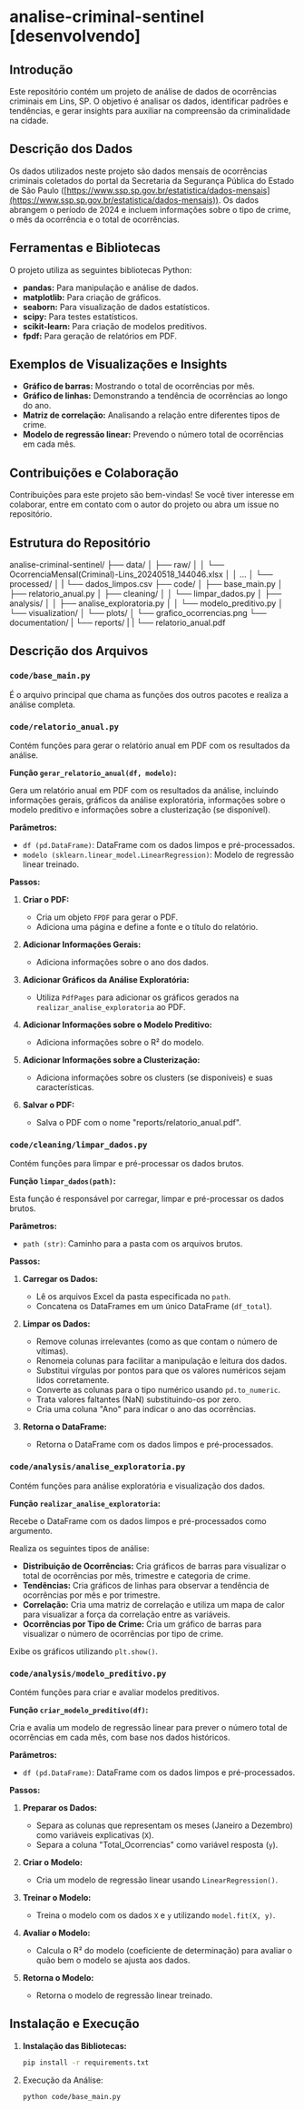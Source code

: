 # analise-criminal-sentinel [desenvolvendo]

## Introdução

Este repositório contém um projeto de análise de dados de ocorrências criminais em Lins, SP. O objetivo é analisar os dados, identificar padrões e tendências, e gerar insights para auxiliar na compreensão da criminalidade na cidade.

## Descrição dos Dados

Os dados utilizados neste projeto são dados mensais de ocorrências criminais coletados do portal da Secretaria da Segurança Pública do Estado de São Paulo ([https://www.ssp.sp.gov.br/estatistica/dados-mensais](https://www.ssp.sp.gov.br/estatistica/dados-mensais)). Os dados abrangem o período de 2024 e incluem informações sobre o tipo de crime, o mês da ocorrência e o total de ocorrências.

## Ferramentas e Bibliotecas

O projeto utiliza as seguintes bibliotecas Python:

* **pandas:** Para manipulação e análise de dados.
* **matplotlib:** Para criação de gráficos.
* **seaborn:** Para visualização de dados estatísticos.
* **scipy:** Para testes estatísticos.
* **scikit-learn:** Para criação de modelos preditivos.
* **fpdf:** Para geração de relatórios em PDF.

## Exemplos de Visualizações e Insights

* **Gráfico de barras:**  Mostrando o total de ocorrências por mês.
* **Gráfico de linhas:**  Demonstrando a tendência de ocorrências ao longo do ano.
* **Matriz de correlação:**  Analisando a relação entre diferentes tipos de crime.
* **Modelo de regressão linear:**  Prevendo o número total de ocorrências em cada mês.

## Contribuições e Colaboração

Contribuições para este projeto são bem-vindas! Se você tiver interesse em colaborar, entre em contato com o autor do projeto ou abra um issue no repositório.

## Estrutura do Repositório

analise-criminal-sentinel/
├── data/
│ ├── raw/
│ │ └── OcorrenciaMensal(Criminal)-Lins_20240518_144046.xlsx
│ │ ...
│ └── processed/
│ | └── dados_limpos.csv
├── code/
│ ├── base_main.py
│ ├── relatorio_anual.py
│ ├── cleaning/
│ │ └── limpar_dados.py
│ ├── analysis/
│ │ ├── analise_exploratoria.py
│ │ └── modelo_preditivo.py
│ └── visualization/
│ └── plots/
│ └── grafico_ocorrencias.png
└── documentation/
| └── reports/
| | └── relatorio_anual.pdf

## Descrição dos Arquivos

### `code/base_main.py`

É o arquivo principal que chama as funções dos outros pacotes e realiza a análise completa.

### `code/relatorio_anual.py`

Contém funções para gerar o relatório anual em PDF com os resultados da análise.

**Função `gerar_relatorio_anual(df, modelo)`:**

Gera um relatório anual em PDF com os resultados da análise, incluindo informações gerais, gráficos da análise exploratória, informações sobre o modelo preditivo e informações sobre a clusterização (se disponível).

**Parâmetros:**

* `df (pd.DataFrame)`: DataFrame com os dados limpos e pré-processados.
* `modelo (sklearn.linear_model.LinearRegression)`: Modelo de regressão linear treinado.

**Passos:**

1. **Criar o PDF:**
   * Cria um objeto `FPDF` para gerar o PDF.
   * Adiciona uma página e define a fonte e o título do relatório.

2. **Adicionar Informações Gerais:**
   * Adiciona informações sobre o ano dos dados.

3. **Adicionar Gráficos da Análise Exploratória:**
   * Utiliza `PdfPages` para adicionar os gráficos gerados na `realizar_analise_exploratoria` ao PDF.

4. **Adicionar Informações sobre o Modelo Preditivo:**
   * Adiciona informações sobre o R² do modelo.

5. **Adicionar Informações sobre a Clusterização:**
   * Adiciona informações sobre os clusters (se disponíveis) e suas características.

6. **Salvar o PDF:**
   * Salva o PDF com o nome "reports/relatorio_anual.pdf".

### `code/cleaning/limpar_dados.py`

Contém funções para limpar e pré-processar os dados brutos.

**Função `limpar_dados(path)`:**

Esta função é responsável por carregar, limpar e pré-processar os dados brutos.

**Parâmetros:**

* `path (str)`: Caminho para a pasta com os arquivos brutos.

**Passos:**

1. **Carregar os Dados:**
   * Lê os arquivos Excel da pasta especificada no `path`.
   * Concatena os DataFrames em um único DataFrame (`df_total`).

2. **Limpar os Dados:**
   * Remove colunas irrelevantes (como as que contam o número de vítimas).
   * Renomeia colunas para facilitar a manipulação e leitura dos dados.
   * Substitui vírgulas por pontos para que os valores numéricos sejam lidos corretamente.
   * Converte as colunas para o tipo numérico usando `pd.to_numeric`.
   * Trata valores faltantes (NaN) substituindo-os por zero.
   * Cria uma coluna "Ano" para indicar o ano das ocorrências.

3. **Retorna o DataFrame:**
   * Retorna o DataFrame com os dados limpos e pré-processados.

### `code/analysis/analise_exploratoria.py`

Contém funções para análise exploratória e visualização dos dados.

**Função `realizar_analise_exploratoria`:**

Recebe o DataFrame com os dados limpos e pré-processados como argumento.

Realiza os seguintes tipos de análise:

* **Distribuição de Ocorrências:** Cria gráficos de barras para visualizar o total de ocorrências por mês, trimestre e categoria de crime.
* **Tendências:** Cria gráficos de linhas para observar a tendência de ocorrências por mês e por trimestre.
* **Correlação:** Cria uma matriz de correlação e utiliza um mapa de calor para visualizar a força da correlação entre as variáveis.
* **Ocorrências por Tipo de Crime:** Cria um gráfico de barras para visualizar o número de ocorrências por tipo de crime.

Exibe os gráficos utilizando `plt.show()`.

### `code/analysis/modelo_preditivo.py`

Contém funções para criar e avaliar modelos preditivos.

**Função `criar_modelo_preditivo(df)`:**

Cria e avalia um modelo de regressão linear para prever o número total de ocorrências em cada mês, com base nos dados históricos.

**Parâmetros:**

* `df (pd.DataFrame)`: DataFrame com os dados limpos e pré-processados.

**Passos:**

1. **Preparar os Dados:**
   * Separa as colunas que representam os meses (Janeiro a Dezembro) como variáveis explicativas (`X`).
   * Separa a coluna "Total_Ocorrencias" como variável resposta (`y`).

2. **Criar o Modelo:**
   * Cria um modelo de regressão linear usando `LinearRegression()`.

3. **Treinar o Modelo:**
   * Treina o modelo com os dados `X` e `y` utilizando `model.fit(X, y)`.

4. **Avaliar o Modelo:**
   * Calcula o R² do modelo (coeficiente de determinação) para avaliar o quão bem o modelo se ajusta aos dados.

5. **Retorna o Modelo:**
   * Retorna o modelo de regressão linear treinado.

## Instalação e Execução

1. **Instalação das Bibliotecas:**

   ```bash
   pip install -r requirements.txt

2. Execução da Análise:

   ```bash
   python code/base_main.py
